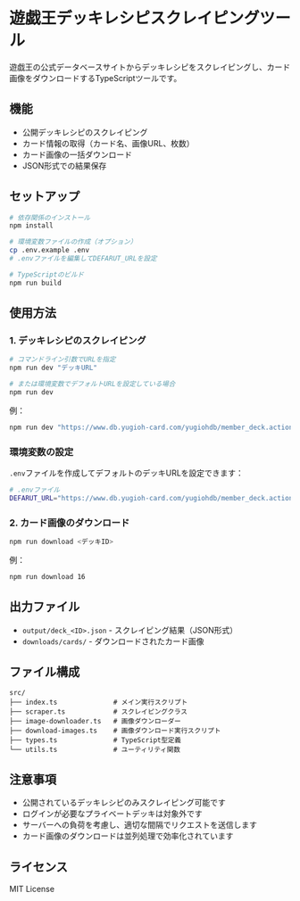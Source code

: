 # 遊戯王デッキレシピスクレイピングツール

遊戯王の公式データベースサイトからデッキレシピをスクレイピングし、カード画像をダウンロードするTypeScriptツールです。

## 機能

- 公開デッキレシピのスクレイピング
- カード情報の取得（カード名、画像URL、枚数）
- カード画像の一括ダウンロード
- JSON形式での結果保存

## セットアップ

```bash
# 依存関係のインストール
npm install

# 環境変数ファイルの作成（オプション）
cp .env.example .env
# .envファイルを編集してDEFARUT_URLを設定

# TypeScriptのビルド
npm run build
```

## 使用方法

### 1. デッキレシピのスクレイピング

```bash
# コマンドライン引数でURLを指定
npm run dev "デッキURL"

# または環境変数でデフォルトURLを設定している場合
npm run dev
```

例：
```bash
npm run dev "https://www.db.yugioh-card.com/yugiohdb/member_deck.action?ope=1&wname=MemberDeck&ytkn=..."
```

### 環境変数の設定

`.env`ファイルを作成してデフォルトのデッキURLを設定できます：

```bash
# .envファイル
DEFARUT_URL="https://www.db.yugioh-card.com/yugiohdb/member_deck.action?ope=1&wname=MemberDeck&ytkn=..."
```

### 2. カード画像のダウンロード

```bash
npm run download <デッキID>
```

例：
```bash
npm run download 16
```

## 出力ファイル

- `output/deck_<ID>.json` - スクレイピング結果（JSON形式）
- `downloads/cards/` - ダウンロードされたカード画像

## ファイル構成

```
src/
├── index.ts              # メイン実行スクリプト
├── scraper.ts            # スクレイピングクラス
├── image-downloader.ts   # 画像ダウンローダー
├── download-images.ts    # 画像ダウンロード実行スクリプト
├── types.ts              # TypeScript型定義
└── utils.ts              # ユーティリティ関数
```

## 注意事項

- 公開されているデッキレシピのみスクレイピング可能です
- ログインが必要なプライベートデッキは対象外です
- サーバーへの負荷を考慮し、適切な間隔でリクエストを送信します
- カード画像のダウンロードは並列処理で効率化されています

## ライセンス

MIT License